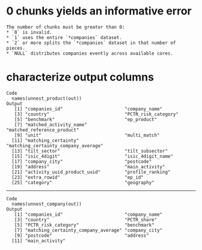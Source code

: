 # 0 chunks yields an informative error

    The number of chunks must be greater than 0:
    * `0` is invalid.
    * `1` uses the entire `*companies` dataset.
    * `2` or more splits the `*companies` dataset in that number of pieces.
    * `NULL` distributes companies evently across available cores.

# characterize output columns

    Code
      names(unnest_product(out))
    Output
       [1] "companies_id"                       "company_name"                      
       [3] "country"                            "PCTR_risk_category"                
       [5] "benchmark"                          "ep_product"                        
       [7] "matched_activity_name"              "matched_reference_product"         
       [9] "unit"                               "multi_match"                       
      [11] "matching_certainty"                 "matching_certainty_company_average"
      [13] "tilt_sector"                        "tilt_subsector"                    
      [15] "isic_4digit"                        "isic_4digit_name"                  
      [17] "company_city"                       "postcode"                          
      [19] "address"                            "main_activity"                     
      [21] "activity_uuid_product_uuid"         "profile_ranking"                   
      [23] "extra_rowid"                        "ep_id"                             
      [25] "category"                           "geography"                         

---

    Code
      names(unnest_company(out))
    Output
       [1] "companies_id"                       "company_name"                      
       [3] "country"                            "PCTR_share"                        
       [5] "PCTR_risk_category"                 "benchmark"                         
       [7] "matching_certainty_company_average" "company_city"                      
       [9] "postcode"                           "address"                           
      [11] "main_activity"                     

